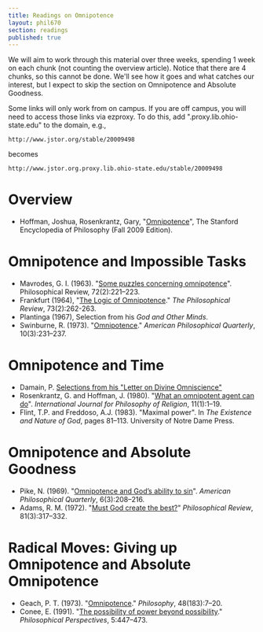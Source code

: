 ```yaml
---
title: Readings on Omnipotence
layout: phil670
section: readings
published: true
---
```


We will aim to work through this material over three weeks, spending 1 week on each chunk (not counting the overview article). Notice that there are 4 chunks, so this cannot be done. We'll see how it goes and what catches our interest, but I expect to skip the section on Omnipotence and Absolute Goodness.

Some links will only work from on campus. If you are off campus, you will need to access those links via ezproxy. To do this, add ".proxy.lib.ohio-state.edu" to the domain, e.g.,

    http://www.jstor.org/stable/20009498
    
becomes

    http://www.jstor.org.proxy.lib.ohio-state.edu/stable/20009498

# Overview

-   Hoffman, Joshua, Rosenkrantz, Gary, "[Omnipotence][]", The Stanford Encyclopedia of Philosophy (Fall 2009 Edition).

# Omnipotence and Impossible Tasks

-   Mavrodes, G. I. (1963). "[Some puzzles concerning omnipotence][]". Philosophical Review, 72(2):221–223.
-   Frankfurt (1964), "[The Logic of Omnipotence][]." *The Philosophical Review*, 73(2):262-263.
-   Plantinga (1967), Selection from his *God and Other Minds*.
-   Swinburne, R. (1973). "[Omnipotence][1]." *American Philosophical Quarterly*, 10(3):231–237.

# Omnipotence and Time

-   Damain, P. [Selections from his "Letter on Divine Omniscience"][]
-   Rosenkrantz, G. and Hoffman, J. (1980). "[What an omnipotent agent can do][]". *International Journal for Philosophy of Religion*, 11(1):1–19.
-   Flint, T.P. and Freddoso, A.J. (1983). "Maximal power". In *The Existence and Nature of God*, pages 81–113. University of Notre Dame Press.

# Omnipotence and Absolute Goodness

-   Pike, N. (1969). "[Omnipotence and God’s ability to sin][]". *American Philosophical Quarterly*, 6(3):208–216.
-   Adams, R. M. (1972). "[Must God create the best?][]" *Philosophical Review*, 81(3):317–332.

# Radical Moves: Giving up Omnipotence and Absolute Omnipotence

-   Geach, P. T. (1973). "[Omnipotence][2]." *Philosophy*, 48(183):7–20.
-   Conee, E. (1991). "[The possibility of power beyond possibility][]." *Philosophical Perspectives*, 5:447–473.

  [Omnipotence]: http://plato.stanford.edu/archives/fall2009/entries/omnipotence/
  [Some puzzles concerning omnipotence]: http://www.jstor.org/stable/2183106
  [The Logic of Omnipotence]: http://www.jstor.org/stable/2183341
  [1]: http://www.jstor.org/stable/20009498
  [Selections from his "Letter on Divine Omniscience"]: http://pvspade.com/Logic/docs/damian.pdf
  [What an omnipotent agent can do]: http://www.springerlink.com/content/m2r1431k217045gm/
  [Omnipotence and God’s ability to sin]: http://www.jstor.org.proxy.lib.ohio-state.edu/stable/20009309
  [Must God create the best?]: http://www.jstor.org/stable/2184329
  [2]: http://www.jstor.org/stable/3749704
  [The possibility of power beyond possibility]: http://www.jstor.org/stable/2214105
